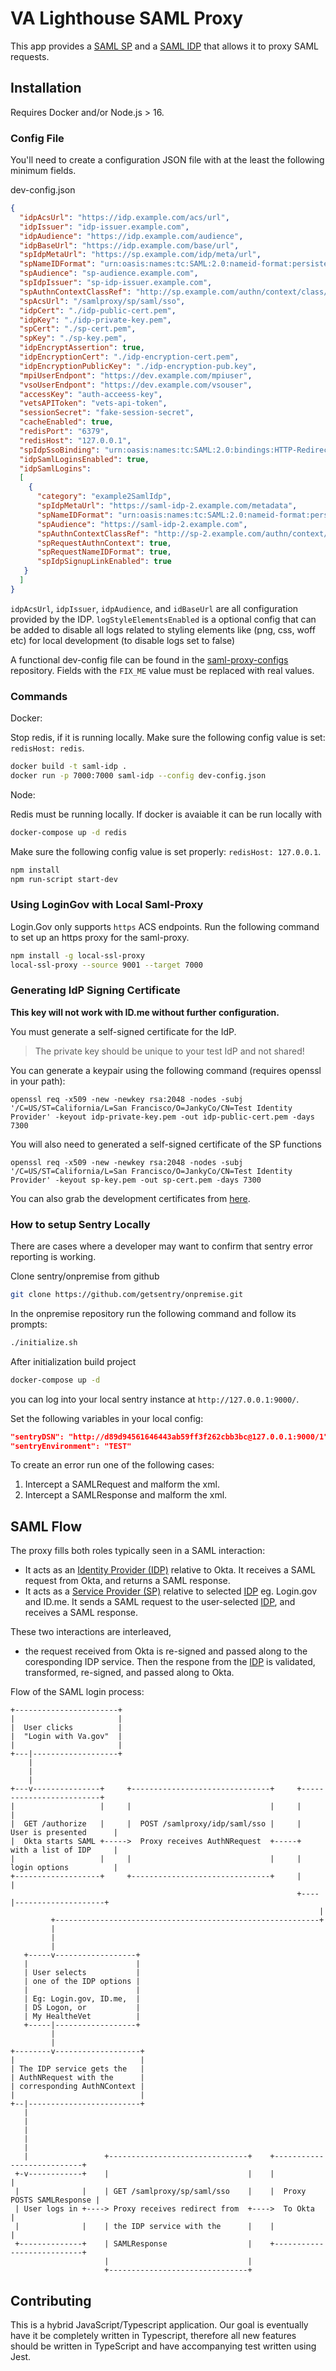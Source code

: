 # VA Lighthouse SAML Proxy

This app provides a [SAML SP](https://en.wikipedia.org/wiki/Service_provider_(SAML)) and a [SAML IDP](https://en.wikipedia.org/wiki/Identity_provider_(SAML)) that allows it to proxy SAML requests.

## Installation

Requires Docker and/or Node.js > 16.

### Config File

You'll need to create a configuration JSON file with at the least the following minimum fields.

dev-config.json

```json
{
  "idpAcsUrl": "https://idp.example.com/acs/url",
  "idpIssuer": "idp-issuer.example.com",
  "idpAudience": "https://idp.example.com/audience",
  "idpBaseUrl": "https://idp.example.com/base/url",
  "spIdpMetaUrl": "https://sp.example.com/idp/meta/url",
  "spNameIDFormat": "urn:oasis:names:tc:SAML:2.0:nameid-format:persistent",
  "spAudience": "sp-audience.example.com",
  "spIdpIssuer": "sp-idp-issuer.example.com",
  "spAuthnContextClassRef": "http://sp.example.com/authn/context/class/ref",
  "spAcsUrl": "/samlproxy/sp/saml/sso",
  "idpCert": "./idp-public-cert.pem",
  "idpKey": "./idp-private-key.pem",
  "spCert": "./sp-cert.pem",
  "spKey": "./sp-key.pem",
  "idpEncryptAssertion": true,
  "idpEncryptionCert": "./idp-encryption-cert.pem",
  "idpEncryptionPublicKey": "./idp-encryption-pub.key",
  "mpiUserEndpont": "https://dev.example.com/mpiuser",
  "vsoUserEndpont": "https://dev.example.com/vsouser",
  "accessKey": "auth-acceess-key",
  "vetsAPIToken": "vets-api-token",
  "sessionSecret": "fake-session-secret",
  "cacheEnabled": true,
  "redisPort": "6379",
  "redisHost": "127.0.0.1",
  "spIdpSsoBinding": "urn:oasis:names:tc:SAML:2.0:bindings:HTTP-Redirect",
  "idpSamlLoginsEnabled": true,
  "idpSamlLogins": 
  [
    {
      "category": "example2SamlIdp",
      "spIdpMetaUrl": "https://saml-idp-2.example.com/metadata",
      "spNameIDFormat": "urn:oasis:names:tc:SAML:2.0:nameid-format:persistent",
      "spAudience": "https://saml-idp-2.example.com",
      "spAuthnContextClassRef": "http://sp-2.example.com/authn/context/class/ref",
      "spRequestAuthnContext": true,
      "spRequestNameIDFormat": true,
      "spIdpSignupLinkEnabled": true
   }
  ]
}
```

`idpAcsUrl`, `idpIssuer`, `idpAudience`, and `idBaseUrl` are all configuration provided by the IDP.
`logStyleElementsEnabled` is a optional config that can be added to disable all logs related to styling elements like (png, css, woff etc) for local development  (to disable logs set to false)

A functional dev-config file can be found in the [saml-proxy-configs](https://github.com/department-of-veterans-affairs/lighthouse-saml-proxy-configs) repository. Fields with the `FIX_ME` value must be replaced with real values.

### Commands

Docker: 

Stop redis, if it is running locally. Make sure the following config value is set: `redisHost: redis`.

```bash
docker build -t saml-idp .
docker run -p 7000:7000 saml-idp --config dev-config.json
```

Node:

Redis must be running locally. If docker is avaiable it can be run locally with

```bash
docker-compose up -d redis
```

Make sure the following config value is set properly: `redisHost: 127.0.0.1`.

```bash
npm install
npm run-script start-dev
```

### Using LoginGov with Local Saml-Proxy

Login.Gov only supports `https` ACS endpoints. Run the following command to set up an https proxy for the saml-proxy.

```sh
npm install -g local-ssl-proxy
local-ssl-proxy --source 9001 --target 7000
```

### Generating IdP Signing Certificate

**This key will not work with ID.me without further configuration.**

You must generate a self-signed certificate for the IdP.

> The private key should be unique to your test IdP and not shared!

You can generate a keypair using the following command (requires openssl in your path):

``` shell
openssl req -x509 -new -newkey rsa:2048 -nodes -subj '/C=US/ST=California/L=San Francisco/O=JankyCo/CN=Test Identity Provider' -keyout idp-private-key.pem -out idp-public-cert.pem -days 7300
```

You will also need to generated a self-signed certificate of the SP functions

``` shell
openssl req -x509 -new -newkey rsa:2048 -nodes -subj '/C=US/ST=California/L=San Francisco/O=JankyCo/CN=Test Identity Provider' -keyout sp-key.pem -out sp-cert.pem -days 7300
```

You can also grab the development certificates from [here](https://github.com/department-of-veterans-affairs/vets-contrib/blob/master/Developer%20Process/SAML%20Proxy/Certificates.md).

### How to setup Sentry Locally

There are cases where a developer may want to confirm that sentry error reporting is working.

Clone sentry/onpremise from github

```sh
git clone https://github.com/getsentry/onpremise.git
```

In the onpremise repository run the following command and follow its prompts:

```sh
./initialize.sh
```

After initialization build project

```sh
docker-compose up -d
```

you can log into your local sentry instance at `http://127.0.0.1:9000/`.

Set the following variables in your local config:

```json
"sentryDSN": "http://d89d94561646443ab59ff3f262cbb3bc@127.0.0.1:9000/1",
"sentryEnvironment": "TEST"
```

To create an error run one of the following cases:

1. Intercept a SAMLRequest and malform the xml.
2. Intercept a SAMLResponse and malform the xml.

## SAML Flow

The proxy fills both roles typically seen in a SAML interaction:
- It acts as an [Identity Provider (IDP)](https://en.wikipedia.org/wiki/Identity_provider_(SAML)) relative to Okta. It receives a SAML request from Okta, and returns a SAML response.
- It acts as a [Service Provider (SP)](https://en.wikipedia.org/wiki/Service_provider_(SAML)) relative to selected [IDP](https://en.wikipedia.org/wiki/Identity_provider_(SAML)) eg. Login.gov and ID.me. It sends a SAML request to the user-selected [IDP](https://en.wikipedia.org/wiki/Identity_provider_(SAML)), and receives a SAML response. 

These two interactions are interleaved,
- the request received from Okta is re-signed and passed along to the coresponding IDP service. Then the respone from the [IDP](https://en.wikipedia.org/wiki/Identity_provider_(SAML)) is validated, transformed, re-signed, and passed along to Okta. 

Flow of the SAML login process: 

```
+-----------------------+
|                       |
|  User clicks          |
|  "Login with Va.gov"  |
|                       |
+---|-------------------+
    |
    |
    |
+---v---------------+     +-------------------------------+     +-------------------------+
|                   |     |                               |     |                         |
|  GET /authorize   |     |  POST /samlproxy/idp/saml/sso |     |  User is presented      |
|  Okta starts SAML +----->  Proxy receives AuthNRequest  +-----+  with a list of IDP     |
|                   |     |                               |     |  login options          |
+-------------------+     +-------------------------------+     |                         |
                                                                +----|--------------------+
                                                                     | 
         +-----------------------------------------------------------+ 
         | 
         |
         | 
   +-----v------------------+
   |                        |
   | User selects           |
   | one of the IDP options |
   |                        |
   | Eg: Login.gov, ID.me,  |
   | DS Logon, or           |
   | My HealtheVet          |
   +-----|------------------+
         |
         | 
+--------v-------------------+
|                            |
| The IDP service gets the   | 
| AuthNRequest with the      |
| corresponding AuthNContext |
|                            |
+--|-------------------------+
   |
   |
   |
   |
   |
   |                 +-------------------------------+    +---------------------------+
 +-v------------+    |                               |    |                           |
 |              |    | GET /samlproxy/sp/saml/sso    |    |  Proxy POSTS SAMLResponse |
 | User logs in +----> Proxy receives redirect from  +---->  To Okta                  |
 |              |    | the IDP service with the      |    |                           |
 +--------------+    | SAMLResponse                  |    +---------------------------+
                     |                               |
                     +-------------------------------+

```

## Contributing

This is a hybrid JavaScript/Typescript application. Our goal is eventually have it be completely written in Typescript, therefore all new features should be written in TypeScript and have accompanying test written using Jest. 
